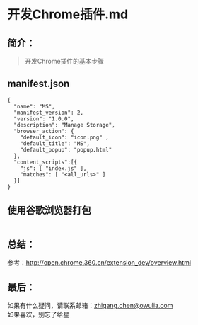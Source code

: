 # 开发Chrome插件.md

## 简介：
> 开发Chrome插件的基本步骤

## manifest.json
```
{
  "name": "MS",
  "manifest_version": 2,
  "version": "1.0.0",
  "description": "Manage Storage",
  "browser_action": {
    "default_icon": "icon.png" ,
    "default_title": "MS",
    "default_popup": "popup.html"
  },
  "content_scripts":[{
    "js": [ "index.js" ],
    "matches": [ "<all_urls>" ]
  }]
}
```

## 使用谷歌浏览器打包
``` 

```

## 总结：
参考：http://open.chrome.360.cn/extension_dev/overview.html

## 最后：
如果有什么疑问，请联系邮箱：zhigang.chen@owulia.com<br>
如果喜欢，别忘了给星